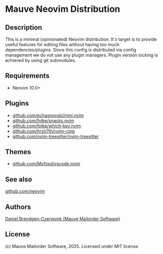 # Mauve Neovim Distribution

## Description
This is a minimal (opinionated) Neovim distribution. It's target is to provide useful features for editing files without having too much dependencies/plugins. Since this config is distributed via config management we do not use any plugin managers. Plugin version locking is achieved by using git submodules.

## Requirements
* Neovim 10.0+

## Plugins
* [github.com/echasnovski/mini.nvim](https://github.com/echasnovski/mini.nvim/)
* [github.com/folke/snacks.nvim](https://github.com/folke/snacks.nvim)
* [github.com/folke/which-key.nvim](https://github.com/folke/which-key.nvim)
* [github.com/hrsh7th/nvim-cmp](https://github.com/hrsh7th/nvim-cmp)
* [github.com/nvim-treesitter/nvim-treesitter](https://github.com/nvim-treesitter/nvim-treesitter)

## Themes
* [github.com/Mofiqul/vscode.nvim](https://github.com/Mofiqul/vscode.nvim)

## See also
[github.com/neovim](https://github.com/neovim/)

## Authors
[Daniel Brendgen-Czerwonk (Mauve Mailorder Software)]( https://github.com/czerwonk )

## License
(c) Mauve Mailorder Software, 2025. Licensed under MIT license.
